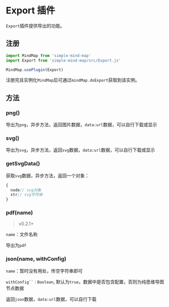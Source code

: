 # Export 插件

`Export`插件提供导出的功能。

## 注册

```js
import MindMap from 'simple-mind-map'
import Export from 'simple-mind-map/src/Export.js'

MindMap.usePlugin(Export)
```

注册完且实例化`MindMap`后可通过`mindMap.doExport`获取到该实例。

## 方法

### png()

导出为`png`，异步方法，返回图片数据，`data:url`数据，可以自行下载或显示

### svg()

导出为`svg`，异步方法，返回`svg`数据，`data:url`数据，可以自行下载或显示

### getSvgData()

获取`svg`数据，异步方法，返回一个对象：

```js
{
  node// svg对象
  str// svg字符串
}
```

### pdf(name)

> v0.2.1+

`name`：文件名称

导出为`pdf`

### json(name, withConfig)

`name`：暂时没有用处，传空字符串即可

`withConfig``：Boolean`, 默认为`true`，数据中是否包含配置，否则为纯思维导图节点数据

返回`json`数据，`data:url`数据，可以自行下载

